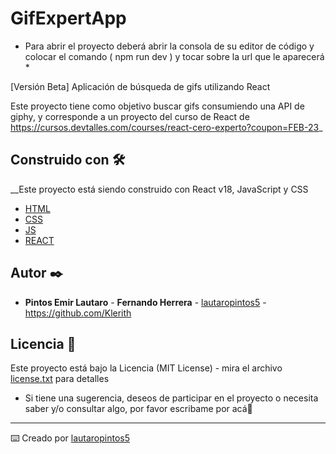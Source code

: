 # GifExpertApp

* Para abrir el proyecto deberá abrir la consola de su editor de código y colocar el comando ( npm run dev ) y tocar sobre la url que le aparecerá *

[Versión Beta] Aplicación de búsqueda de gifs utilizando React

Este proyecto tiene como objetivo buscar gifs consumiendo una API de giphy, y corresponde a un proyecto del curso de React de https://cursos.devtalles.com/courses/react-cero-experto?coupon=FEB-23_

## Construido con 🛠️

__Este proyecto está siendo construido con React v18, JavaScript y CSS

* [HTML](https://html.com/)
* [CSS](https://getbootstrap.com/)
* [JS](https://www.javascript.com/)
* [REACT](https://es.reactjs.org/)


## Autor ✒️

* **Pintos Emir Lautaro** - **Fernando Herrera** - [lautaropintos5](https://github.com/lautaropintos5) - https://github.com/Klerith

## Licencia 📄

Este proyecto está bajo la Licencia (MIT License) - mira el archivo [license.txt](license.txt) para detalles

* Si tiene una sugerencia, deseos de participar en el proyecto o necesita saber y/o consultar algo, por favor escribame por acá📢


---
⌨️ Creado por [lautaropintos5](https://github.com/lautaropintos5)

